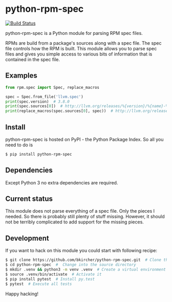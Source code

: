 # python-rpm-spec

[![Build Status](https://travis-ci.org/bkircher/python-rpm-spec.svg?branch=master)](https://travis-ci.org/bkircher/python-rpm-spec)

python-rpm-spec is a Python module for parsing RPM spec files.

RPMs are build from a package's sources along with a spec file. The spec file
controls how the RPM is built. This module allows you to parse spec files and
gives you simple access to various bits of information that is contained in the
spec file.

## Examples
```python
from rpm.spec import Spec, replace_macros

spec = Spec.from_file('llvm.spec')
print(spec.version)  # 3.8.0
print(spec.sources[0])  # http://llvm.org/releases/%{version}/%{name}-%{version}.src.tar.xz
print(replace_macros(spec.sources[0], spec))  # http://llvm.org/releases/3.8.0/llvm-3.8.0.src.tar.xz
```

## Install

python-rpm-spec is hosted on PyPI - the Python Package Index. So all you need to do is

```bash
$ pip install python-rpm-spec
```

## Dependencies
Except Python 3 no extra dependencies are required.

## Current status
This module does not parse everything of a spec file. Only the pieces I needed.
So there is probably still plenty of stuff missing. However, it should not be
terribly complicated to add support for the missing pieces.

## Development
If you want to hack on this module you could start with following recipe:

```bash
$ git clone https://github.com/bkircher/python-rpm-spec.git  # Clone the repo
$ cd python-rpm-spec  #  Change into the source directory
$ mkdir .venv && python3 -m venv .venv  # Create a virtual environment
$ source .venv/bin/activate  # Activate it
$ pip install pytest  # Install py.test
$ pytest  # Execute all tests
```
Happy hacking!

<!-- vim: et sw=4 ts=4:
-->
